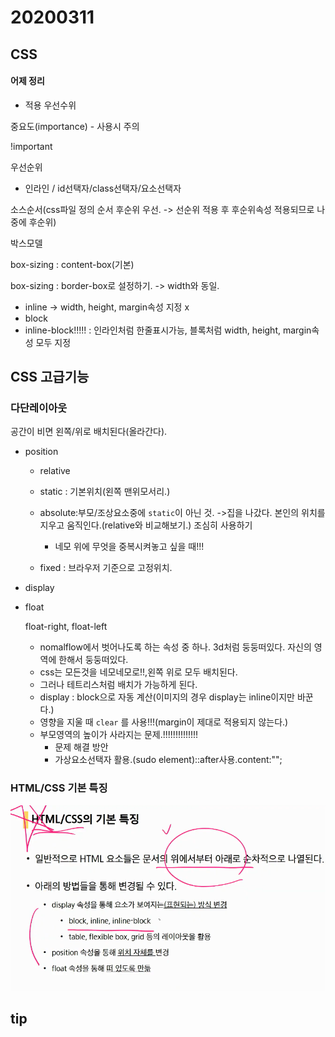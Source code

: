 # 20200311

##  CSS

#### 어제 정리

- 적용 우선수위

중요도(importance) - 사용시 주의

!important

우선순위

- 인라인 / id선택자/class선택자/요소선택자

소스순서(css파일 정의 순서 후순위 우선. -> 선순위 적용 후 후순위속성 적용되므로 나중에 후순위)

박스모델

box-sizing : content-box(기본)

box-sizing : border-box로 설정하기. -> width와 동일.

- inline ->  width, height, margin속성 지정 x
- block
- inline-block!!!!! : 인라인처럼 한줄표시가능, 블록처럼 width, height, margin속성 모두 지정

## CSS 고급기능

### 다단레이아웃

공간이 비면 왼쪽/위로 배치된다(올라간다).

- position

  - relative

  - static : 기본위치(왼쪽 맨위모서리.)

  - absolute:부모/조상요소중에 `static`이 아닌 것. ->집을 나갔다. 본인의 위치를 지우고 움직인다.(relative와 비교해보기.) 조심히 사용하기

    - 네모 위에 무엇을 중복시켜놓고 싶을 때!!!

    

  - fixed : 브라우저 기준으로 고정위치.

- display

- float

  float-right, float-left

  - nomalflow에서 벗어나도록 하는 속성 중 하나. 3d처럼 둥둥떠있다. 자신의 영역에 한해서 둥둥떠있다.
  - css는 모든것을 네모네모로!!,왼쪽 위로 모두 배치된다.
  - 그러나 테트리스처럼 배치가 가능하게 된다. 
  - display : block으로 자동 계산(이미지의 경우 display는 inline이지만 바꾼다.)
  - 영향을 지울 때 `clear` 를 사용!!!(margin이 제대로 적용되지 않는다.)
  - 부모영역의 높이가 사라지는 문제.!!!!!!!!!!!!!!
    - 문제 해결 방안
    - 가상요소선택자 활용.(sudo element)::after사용.content:"";

### HTML/CSS 기본 특징

![image-20200311114927991](assets/image-20200311114927991.png)





## tip

